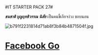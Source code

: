 #IT STARTER PACK 27#


***ธนชาติ บุญฤทธิวรรณ***
***นิสัย*** เป็นคนขี้เกียจง่วง ชอบนอน

![b791f2231814d71ab8f3b84b4871504f.jpg](https://img.in.th/images/b791f2231814d71ab8f3b84b4871504f.jpg)

# [Facebook Go](https://www.facebook.com/arri.jangg/)
